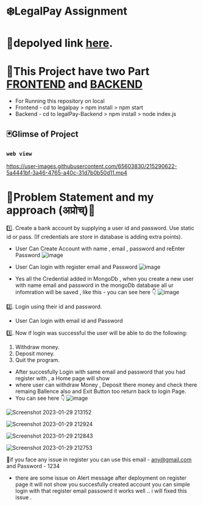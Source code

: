 

# ❄️LegalPay Assignment

# 📌depolyed link  [here](https://legalpay.vercel.app/).


# 🔽This Project have two Part [FRONTEND](https://github.com/abhishekrawe/legalpay) and [BACKEND](https://github.com/abhishekrawe/legalPay-Backend)

- For Running this repository on local 
- Frontend - cd to legalpay > npm install > npm start
- Backend  - cd to legalPay-Backend > npm install > node index.js

## 🃏Glimse of Project

### `web view `  
https://user-images.githubusercontent.com/65603830/215290622-5a4441bf-3a46-4765-a40c-31d7b0b50d11.mp4

# 🐸Problem Statement and my approach (अप्रोच्‌)🐸

1️⃣. Create a bank account by supplying a user id and password. Use
static id or pass. (If credentials are store in database is adding
extra points).

- User Can Create Account with name , email , password and reEnter Password 
![image](https://user-images.githubusercontent.com/65603830/214945969-ad156fc5-066a-4c39-80c0-423d47f013c4.png)

- User Can login with register email and Password
![image](https://user-images.githubusercontent.com/65603830/214945892-fd707368-4238-4981-9b63-785eddb2f2dd.png)

- Yes all the Credential added in MongoDb , when you create a new user with name email and password 
  in the mongoDb database all ur infomration will be saved , like this - you can see here 👇
  ![image](https://user-images.githubusercontent.com/65603830/214944638-0081e3fa-2a8b-427a-af85-8e4242d2c1a9.png)



2️⃣. Login using their id and password.
- User Can login with email id and Password

3️⃣. Now if login was successful the user will be able to do the following:
1) Withdraw money.
2) Deposit money.
4) Quit the program.

- After succesfully Login with same email and password that you had register with , a Home page will show 
- where user can withdraw Money , Deposit there money and check there remaing Ballence also and Exit Button too return back to login Page.
- You can see here 👇
![image](https://user-images.githubusercontent.com/65603830/214945491-44c2e90d-ae83-43b4-a772-9558000f0389.png)


![Screenshot 2023-01-29 213152](https://user-images.githubusercontent.com/65603830/215342188-ecc0ae5d-f71e-4fbb-9e7a-dba10b85db51.png)

![Screenshot 2023-01-29 212924](https://user-images.githubusercontent.com/65603830/215342197-126f0517-e2cb-4dbc-a437-a53dd860b7b1.png)

![Screenshot 2023-01-29 212843](https://user-images.githubusercontent.com/65603830/215342205-c04eeed8-50ed-432e-8190-19a89abc6ee0.png)

![Screenshot 2023-01-29 212753](https://user-images.githubusercontent.com/65603830/215342214-b58afee9-1158-42b3-8050-97c8f0f22880.png)


📌if you face any issue in register you can use this email - any@gmail.com and Password - 1234
 - there are some issue on Alert message after deployment on register page it will not show you succesfully created account 
   you can simple login with that register email passowrd it works well .. i will fixed this issue .
